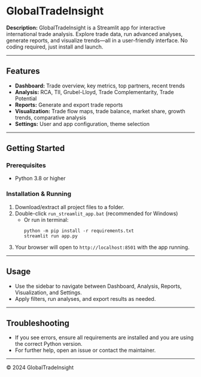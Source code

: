 # GlobalTradeInsight

**Description:**
GlobalTradeInsight is a Streamlit app for interactive international trade analysis. Explore trade data, run advanced analyses, generate reports, and visualize trends—all in a user-friendly interface. No coding required, just install and launch.

---

## Features
- **Dashboard:** Trade overview, key metrics, top partners, recent trends
- **Analysis:** RCA, TII, Grubel-Lloyd, Trade Complementarity, Trade Potential
- **Reports:** Generate and export trade reports
- **Visualization:** Trade flow maps, trade balance, market share, growth trends, comparative analysis
- **Settings:** User and app configuration, theme selection

---

## Getting Started

### Prerequisites
- Python 3.8 or higher

### Installation & Running
1. Download/extract all project files to a folder.
2. Double-click `run_streamlit_app.bat` (recommended for Windows)
   - Or run in terminal:
     ```
     python -m pip install -r requirements.txt
     streamlit run app.py
     ```
3. Your browser will open to `http://localhost:8501` with the app running.

---

## Usage
- Use the sidebar to navigate between Dashboard, Analysis, Reports, Visualization, and Settings.
- Apply filters, run analyses, and export results as needed.

---

## Troubleshooting
- If you see errors, ensure all requirements are installed and you are using the correct Python version.
- For further help, open an issue or contact the maintainer.

---

© 2024 GlobalTradeInsight 